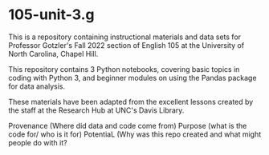 # 105-unit-3.g
This is a repository containing instructional materials and data sets for Professor Gotzler's Fall 2022 section of English 105 at the University of North Carolina, Chapel Hill.

This repository contains 3 Python notebooks, covering basic topics in coding with Python 3, and beginner modules on using the Pandas package for data analysis.

These materials have been adapted from the excellent lessons created by the staff at the Research Hub at UNC's Davis Library.

Provenance (Where did data and code come from)
Purpose (what is the code for/ who is it for)
PotentiaL (Why was this repo created and what might people do with it?
